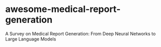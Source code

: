 # awesome-medical-report-generation
A Survey on Medical Report Generation: From Deep Neural Networks to Large Language Models
